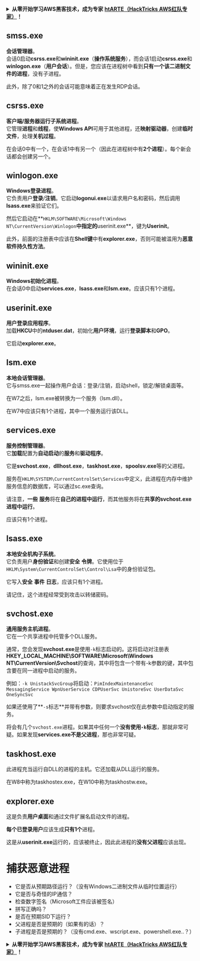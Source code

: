 <details>

<summary><strong>从零开始学习AWS黑客技术，成为专家</strong> <a href="https://training.hacktricks.xyz/courses/arte"><strong>htARTE（HackTricks AWS红队专家）</strong></a><strong>！</strong></summary>

支持HackTricks的其他方式：

* 如果您想看到您的**公司在HackTricks中做广告**或**下载PDF格式的HackTricks**，请查看[**订阅计划**](https://github.com/sponsors/carlospolop)!
* 获取[**官方PEASS和HackTricks周边产品**](https://peass.creator-spring.com)
* 探索[**PEASS家族**](https://opensea.io/collection/the-peass-family)，我们的独家[**NFTs**](https://opensea.io/collection/the-peass-family)收藏品
* **加入** 💬 [**Discord群**](https://discord.gg/hRep4RUj7f) 或 [**电报群**](https://t.me/peass) 或在**Twitter**上关注我们 🐦 [**@hacktricks_live**](https://twitter.com/hacktricks_live)**。**
* 通过向[**HackTricks**](https://github.com/carlospolop/hacktricks)和[**HackTricks Cloud**](https://github.com/carlospolop/hacktricks-cloud) github仓库提交PR来分享您的黑客技巧。

</details>


## smss.exe

**会话管理器**。\
会话0启动**csrss.exe**和**wininit.exe**（**操作系统服务**），而会话1启动**csrss.exe**和**winlogon.exe**（**用户会话**）。但是，您应该在进程树中看到**只有一个该二进制文件的进程**，没有子进程。

此外，除了0和1之外的会话可能意味着正在发生RDP会话。


## csrss.exe

**客户端/服务器运行子系统进程**。\
它管理**进程**和**线程**，使**Windows API**可用于其他进程，还**映射驱动器**，创建**临时文件**，处理**关机过程**。

在会话0中有一个，在会话1中有另一个（因此在进程树中有**2个进程**）。每个新会话都会创建另一个。


## winlogon.exe

**Windows登录进程**。\
它负责用户**登录**/**注销**。它启动**logonui.exe**以请求用户名和密码，然后调用**lsass.exe**来验证它们。

然后它启动在**`HKLM\SOFTWARE\Microsoft\Windows NT\CurrentVersion\Winlogon`**中指定的**userinit.exe**，键为**Userinit**。

此外，前面的注册表中应该在**Shell键**中有**explorer.exe**，否则可能被滥用为**恶意软件持久性方法**。


## wininit.exe

**Windows初始化进程**。\
在会话0中启动**services.exe**，**lsass.exe**和**lsm.exe**。应该只有1个进程。


## userinit.exe

**用户登录应用程序**。\
加载**HKCU**中的**ntduser.dat**，初始化**用户环境**，运行**登录脚本**和**GPO**。

它启动**explorer.exe**。


## lsm.exe

**本地会话管理器**。\
它与smss.exe一起操作用户会话：登录/注销，启动shell，锁定/解锁桌面等。

在W7之后，lsm.exe被转换为一个服务（lsm.dll）。

在W7中应该只有1个进程，其中一个服务运行该DLL。


## services.exe

**服务控制管理器**。\
它**加载**配置为**自动启动**的**服务**和**驱动程序**。

它是**svchost.exe**，**dllhost.exe**，**taskhost.exe**，**spoolsv.exe**等的父进程。

服务在`HKLM\SYSTEM\CurrentControlSet\Services`中定义，此进程在内存中维护服务信息的数据库，可以通过sc.exe查询。

请注意，**一些** **服务**将在**自己的进程中运行**，而其他服务将在**共享的svchost.exe进程中运行**。

应该只有1个进程。


## lsass.exe

**本地安全机构子系统**。\
它负责用户**身份验证**和创建**安全** **令牌**。它使用位于`HKLM\System\CurrentControlSet\Control\Lsa`中的身份验证包。

它写入**安全** **事件** **日志**，应该只有1个进程。

请记住，这个进程经常受到攻击以转储密码。


## svchost.exe

**通用服务主机进程**。\
它在一个共享进程中托管多个DLL服务。

通常，您会发现**svchost.exe**是使用`-k`标志启动的。这将启动对注册表**HKEY\_LOCAL\_MACHINE\SOFTWARE\Microsoft\Windows NT\CurrentVersion\Svchost**的查询，其中将包含一个带有-k参数的键，其中包含要在同一进程中启动的服务。

例如：`-k UnistackSvcGroup`将启动：`PimIndexMaintenanceSvc MessagingService WpnUserService CDPUserSvc UnistoreSvc UserDataSvc OneSyncSvc`

如果还使用了**`-s`标志**并带有参数，则要求svchost仅在此参数中启动指定的服务。

将会有几个`svchost.exe`进程。如果其中任何一个**没有使用`-k`标志**，那就非常可疑。如果发现**services.exe不是父进程**，那也非常可疑。


## taskhost.exe

此进程充当运行自DLL的进程的主机。它还加载从DLL运行的服务。

在W8中称为taskhostex.exe，在W10中称为taskhostw.exe。


## explorer.exe

这是负责**用户桌面**和通过文件扩展名启动文件的进程。

**每个已登录用户**应该生成**只有1个**进程。

这是从**userinit.exe**运行的，应该被终止，因此此进程的**没有父进程**应该出现。


# 捕获恶意进程

* 它是否从预期路径运行？（没有Windows二进制文件从临时位置运行）
* 它是否与奇怪的IP通信？
* 检查数字签名（Microsoft工件应该被签名）
* 拼写正确吗？
* 是否在预期SID下运行？
* 父进程是否是预期的（如果有的话）？
* 子进程是否是预期的？（没有cmd.exe、wscript.exe、powershell.exe..？）

<details>

<summary><strong>从零开始学习AWS黑客技术，成为专家</strong> <a href="https://training.hacktricks.xyz/courses/arte"><strong>htARTE（HackTricks AWS红队专家）</strong></a><strong>！</strong></summary>

支持HackTricks的其他方式：

* 如果您想看到您的**公司在HackTricks中做广告**或**下载PDF格式的HackTricks**，请查看[**订阅计划**](https://github.com/sponsors/carlospolop)!
* 获取[**官方PEASS和HackTricks周边产品**](https://peass.creator-spring.com)
* 探索[**PEASS家族**](https://opensea.io/collection/the-peass-family)，我们的独家[**NFTs**](https://opensea.io/collection/the-peass-family)收藏品
* **加入** 💬 [**Discord群**](https://discord.gg/hRep4RUj7f) 或 [**电报群**](https://t.me/peass) 或在**Twitter**上关注我们 🐦 [**@hacktricks_live**](https://twitter.com/hacktricks_live)**。**
* 通过向[**HackTricks**](https://github.com/carlospolop/hacktricks)和[**HackTricks Cloud**](https://github.com/carlospolop/hacktricks-cloud) github仓库提交PR来分享您的黑客技巧。

</details>
